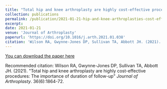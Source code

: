 ```yaml
---
title: "Total hip and knee arthroplasty are highly cost-effective procedures: The importance of duration of follow-up"
collection: publications
permalink: /publication/2021-01-21-hip-and-knee-arthroplasties-cost-effective
excerpt: 
date: 2021-01-21
venue: 'Journal of Arthroplasty'
paperurl: 'https://doi.org/10.1016/j.arth.2021.01.038'
citation: 'Wilson RA, Gwynne-Jones DP, Sullivan TA, Abbott JH. (2021). &quot;Total hip and knee arthroplasty are highly cost-effective procedures: The importance of duration of follow-up&quot; <i>Journal of Arthroplasty</i>. 36(6):1864-72.'
---
```


[You can download the paper here](https://doi.org/10.1016/j.arth.2021.01.038)

Recommended citation: Wilson RA, Gwynne-Jones DP, Sullivan TA, Abbott JH. (2021). &quot;Total hip and knee arthroplasty are highly cost-effective procedures: The importance of duration of follow-up&quot; <i>Journal of Arthroplasty</i>. 36(6):1864-72.
